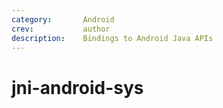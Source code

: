 ```yaml
---
category:       Android
crev:           author
description:    Bindings to Android Java APIs
---
```


# jni-android-sys
